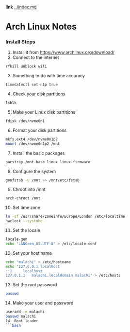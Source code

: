**link** [../index.md](https://github.com/malachi557/dotfiles3/blob/master/notes/index.md)
# Arch Linux Notes

### Install Steps

1. Install it from https://www.archlinux.org/download/
2. Connect to the internet  
```bash
rfkill unblock wifi  
```
3. Something to do with time accuracy  
```bash
timedatectl set-ntp true
```
4. Check your disk partitions
```bash
lsblk
```
5. Make your Linux disk partitions
```bash
fdisk /dev/nvme0n1
```
6. Format your disk partitions
```bash
mkfs.ext4 /dev/nvme0n1p2
mount /dev/nvme0n1p2 /mnt
```
7. Install the basic packages
```bash
pacstrap /mnt base linux linux-firmware
```
8. Configure the system
```bash
genfstab -U /mnt >> /mnt/etc/fstab
```
9. Chroot into /mnt
```bash
arch-chroot /mnt
```
10. Set time zone
```bash
ln -sf /usr/share/zoneinfo/Europe/London /etc/localtime
hwclock --systohc
```
11. Set the locale
```bash
locale-gen
echo "LANG=en_US.UTF-8" > /etc/locale.conf
```
12. Set your host name
```bash
echo "malachi" > /etc/hostname
echo "127.0.0.1	localhost
::1		localhost
127.0.1.1	malachi.localdomain	malachi" > /etc/hosts
```
13. Set the root password
```bash
passwd
```
14. Make your user and password
```bash
useradd -m malachi
passwd malachi
14. Boot loader
```bash

```
